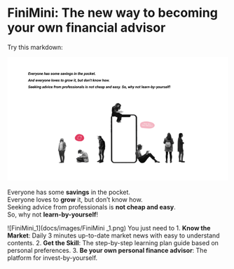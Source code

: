 # FiniMini: The new way to becoming your own financial advisor


Try this markdown:

![FiniMini](docs/images/FiniMini.png)

Everyone has some **savings** in the pocket.<br />
Everyone loves to **grow** it, but don’t know how.<br />
Seeking advice from professionals is **not cheap and easy**. <br />
So, why not **learn-by-yourself**! <br />


![FiniMini_1](docs/images/FiniMini _1.png)
You just need to
	1. **Know the Market**:  Daily  3 minutes up-to-date market news with easy to understand contents.
	2. **Get the Skill**: The step-by-step learning plan guide based on personal preferences.
	3. **Be your own personal finance advisor**: The platform for invest-by-yourself.
